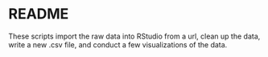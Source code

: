 # README

These scripts import the raw data into RStudio from a url, clean up the data, write a new .csv file, and conduct a few visualizations of the data. 
